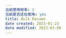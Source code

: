 ```yaml
---
当前使用频率: 2
当前是否还在使用: yes
title: Bulk Rename
date created: 2023-01-23
date modified: 2023-03-08
---
```

